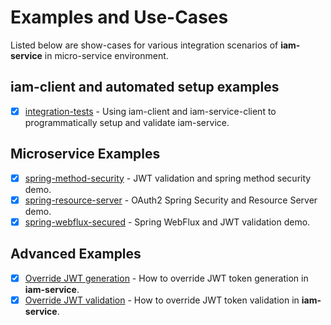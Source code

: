 # Examples and Use-Cases
Listed below are show-cases for various integration scenarios of __iam-service__ in micro-service environment.

## iam-client and automated setup examples
* [x] [integration-tests](integration-tests) - Using iam-client and iam-service-client to programmatically setup and validate iam-service.

## Microservice Examples
* [x] [spring-method-security](spring-method-security) - JWT validation and spring method security demo. 
* [x] [spring-resource-server](spring-resource-server) - OAuth2 Spring Security and Resource Server demo.
* [x] [spring-webflux-secured](spring-webflux-secured) - Spring WebFlux and JWT validation demo.

## Advanced Examples
* [x] [Override JWT generation](examples-docs/overriding-jwt-generation.md) - How to override JWT token generation in __iam-service__.
* [x] [Override JWT validation](examples-docs/override-jwt-validation.md) - How to override JWT token validation in __iam-service__.
